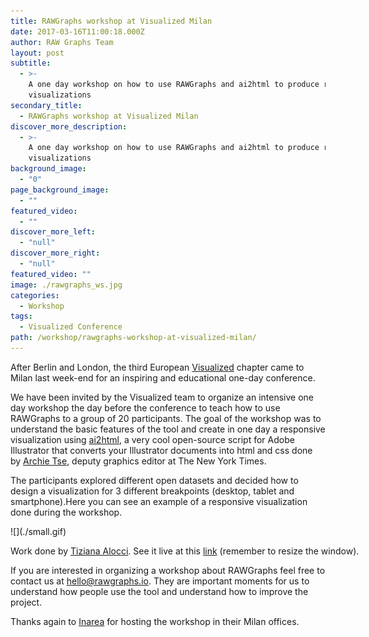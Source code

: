 ```yaml
---
title: RAWGraphs workshop at Visualized Milan
date: 2017-03-16T11:00:18.000Z
author: RAW Graphs Team
layout: post
subtitle:
  - >-
    A one day workshop on how to use RAWGraphs and ai2html to produce responsive
    visualizations
secondary_title:
  - RAWGraphs workshop at Visualized Milan
discover_more_description:
  - >-
    A one day workshop on how to use RAWGraphs and ai2html to produce responsive
    visualizations
background_image:
  - "0"
page_background_image:
  - ""
featured_video:
  - ""
discover_more_left:
  - "null"
discover_more_right:
  - "null"
featured_video: ""
image: ./rawgraphs_ws.jpg
categories:
  - Workshop
tags:
  - Visualized Conference
path: /workshop/rawgraphs-workshop-at-visualized-milan/
---
```


After Berlin and London, the third European <a href="http://visualized.com/milan/" target="_blank">Visualized</a> chapter came to Milan last week-end for an inspiring and educational one-day conference.

We have been invited by the Visualized team to organize an intensive one day workshop the day before the conference to teach how to use RAWGraphs to a group of 20 participants. The goal of the workshop was to understand the basic features of the tool and create in one day a responsive visualization using <a href="http://ai2html.org/" target="_blank">ai2html</a>, a very cool open-source script for Adobe Illustrator that converts your Illustrator documents into html and css done by <a href="https://twitter.com/archietse" target="_blank">Archie Tse</a>, deputy graphics editor at The New York Times.

The participants explored different open datasets and decided how to design a visualization for 3 different breakpoints (desktop, tablet and smartphone).Here you can see an example of a responsive visualization done during the workshop.

<div id="attachment_778" style="width: 650px" class="wp-caption alignnone">
  ![](./small.gif)

  <p id="caption-attachment-778" class="wp-caption-text">
    Work done by <a href="http://www.tizianaalocci.com/" target="_blank">Tiziana Alocci</a>. See it live at this <a href="https://rawgraphs.github.io/misc/visualized2016/tiziana_alocci/" target="_blank">link</a> (remember to resize the window).
  </p>
</div>

If you are interested in organizing a workshop about RAWGraphs feel free to contact us at <hello@rawgraphs.io>. They are important moments for us to understand how people use the tool and understand how to improve the project.

Thanks again to <a href="http://www.inarea.com/" target="_blank">Inarea</a> for hosting the workshop in their Milan offices.

